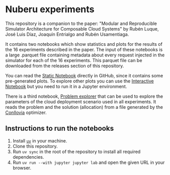 # Nuberu experiments

This repository is a companion to the paper: "Modular and Reproducible Simulator Architecture for Composable Cloud Systems" by Rubén Luque, José Luis Díaz, Joaquín Entrialgo and Rubén Usamentiaga.

It contains two notebooks which show statistics and plots for the results of the 16 experiments described in the paper. The input of these notebooks is a large .parquet file containing metadata about every request injected in the simulator for each of the 16 experiments. This parquet file can be downloaded from the releases section of this repository.

You can read the [Static Notebook](https://github.com/asi-uniovi/nuberu-experiments-results/blob/main/Static-Notebook.ipynb) directly in GitHub, since it contains some pre-generated plots. To explore other plots you can use the [Interactive Notebook](https://github.com/asi-uniovi/nuberu-experiments-results/blob/main/Interactive-Notebook.ipynb) but you need to run it in a Jupyter environment.

There is a third notebook, [Problem explorer](https://github.com/asi-uniovi/nuberu-experiments-results/blob/main/Problem%20explorer.ipynb) that can be used to explore the parameters of the cloud deployment scenario used in all experiments. It reads the problem and the solution (allocation) from a file generated by the [Conllovia](https://github.com/asi-uniovi/conlloovia) optimizer.

## Instructions to run the notebooks

1. Install [`uv`](https://docs.astral.sh/uv/) in your machine.
2. Clone this repository.
3. Run `uv sync` in the root of the repository to install all required dependencies.
4. Run `uv run --with jupyter jupyter lab` and open the given URL in your browser.

